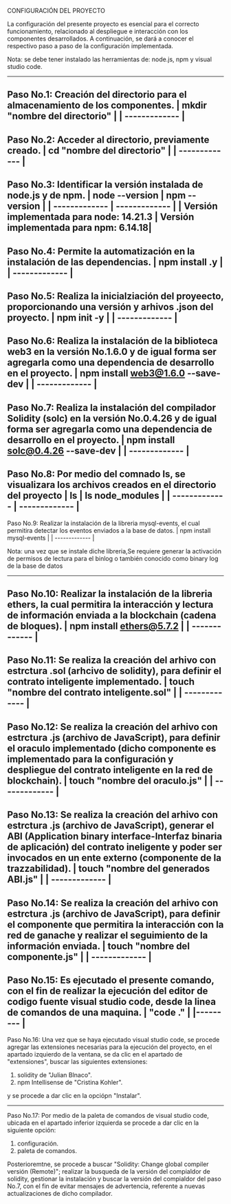 CONFIGURACIÓN DEL PROYECTO

La configuración del presente proyecto es esencial para el correcto funcionamiento, relacionado al despliegue e interacción con los componentes desarrollados. A continuación, se dará a conocer el respectivo paso a paso de la configuración implementada.

Nota: se debe tener instalado las herramientas de: node.js, npm y visual studio code.

--------------------------------------------------------------------
Paso No.1: Creación del directorio para el almacenamiento de los componentes.
| mkdir "nombre del directorio" | 
| ------------- |
--------------------------------------------------------------------
Paso No.2: Acceder al directorio, previamente creado.
| cd "nombre del directorio" | 
| ------------- |
--------------------------------------------------------------------
Paso No.3: Identificar la versión instalada de node.js y de npm.
| node --version  | npm --version |
| ------------- | ------------- |
| Versión implementada para node: 14.21.3 | Versión implementada para npm: 6.14.18|
--------------------------------------------------------------------
Paso No.4: Permite la automatización en la instalación de las dependencias.
| npm install .y | 
| ------------- |
--------------------------------------------------------------------
Paso No.5: Realiza la inicialziación del proyeecto, proporcionando una versión y arhivos .json del proyecto.
| npm init -y | 
| ------------- |
--------------------------------------------------------------------
Paso No.6: Realiza la instalación de la biblioteca web3 en la versión No.1.6.0 y de igual forma ser agregarla como una dependencia de desarrollo en el proyecto.
| npm install web3@1.6.0 --save-dev | 
| ------------- |
--------------------------------------------------------------------
Paso No.7: Realiza la instalación del compilador Solidity (solc) en la versión No.0.4.26  y de igual forma ser agregarla como una dependencia de desarrollo en el proyecto.
| npm install solc@0.4.26 --save-dev | 
| ------------- |
--------------------------------------------------------------------
Paso No.8: Por medio del comnado ls, se visualizara los archivos creados en el directorio del proyecto
| ls  | ls node_modules |
| ------------- | ------------- |
--------------------------------------------------------------------
Paso No.9: Realizar la instalación de la libreria mysql-events, el cual permitira detectar los eventos enviados a la base de datos.
| npm install mysql-events |
| ------------- |

Nota: una vez que se instale diche libreria,Se requiere generar la activación de permisos de lectura para el binlog o también conocido como binary log de la base de datos

--------------------------------------------------------------------
Paso No.10: Realizar la instalación de la libreria ethers, la cual permitira la interacción y lectura de información enviada a la blockchain (cadena de bloques).
| npm install ethers@5.7.2 |
| ------------- |
--------------------------------------------------------------------
Paso No.11: Se realiza la creación del arhivo con estrctura .sol (arhcivo de solidity), para definir el contrato inteligente implementado.
| touch "nombre del contrato inteligente.sol" |
| ------------- |
--------------------------------------------------------------------
Paso No.12: Se realiza la creación del arhivo con estrctura .js (archivo de JavaScript), para definir el oraculo implementado (dicho componente es implementado para la configuración y despliegue del contrato inteligente en la red de blockchain). 
| touch "nombre del oraculo.js" |
| ------------- |
--------------------------------------------------------------------
Paso No.13: Se realiza la creación del arhivo con estrctura .js (archivo de JavaScript), generar el ABI (Application binary interface-Interfaz binaria de aplicación) del contrato ineligente y poder ser invocados en un ente externo (componente de la trazzabilidad).
| touch "nombre del generados ABI.js" |
| ------------- |
--------------------------------------------------------------------
Paso No.14: Se realiza la creación del arhivo con estrctura .js (archivo de JavaScript), para definir el componente que permitira la interacción con la red de ganache  y realizar el seguimiento de la información enviada.
| touch "nombre del componente.js" |
| ------------- |
--------------------------------------------------------------------
Paso No.15: Es ejecutado el presente comando, con el fin de realizar la ejecución del editor de codigo fuente visual studio code, desde la linea de comandos de una maquina.
| "code ." |
|--------- |
--------------------------------------------------------------------
Paso No.16: Una vez que se haya ejecutado visual studio code, se procede agregar las extensiones necesarias para la ejecución del proyecto, en el apartado izquierdo de la ventana, se da clic en el apartado de "extensiones", buscar las siguientes extensiones:
  1. solidity de "Julian Blnaco".
  2. npm Intellisense de "Cristina Kohler".
     
y se procede a dar clic en la opciópn "Instalar".

--------------------------------------------------------------------
Paso No.17: Por medio de la paleta de comandos de visual studio code, ubicada en el apartado inferior izquierda se procede a dar clic en la siguiente opción:
  1. configuración.
  2. paleta de comandos.
     
Posterioremtne, se procede a buscar "Solidity: Change global compiler versión (Remote)"; realizar la busqueda de la versión del compialdor de solidity, gestionar la instalación y buscar la versión del compialdor del paso No.7, con el fin de evitar mensajes de advertencia, referente a nuevas actualizaciones de dicho compilador.
